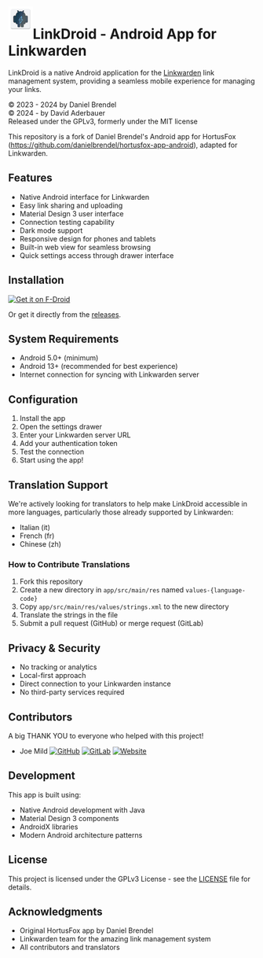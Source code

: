 <img src="app/src/main/res/mipmap-xxxhdpi/ic_linkdroid.webp" align="left" width="50">

# LinkDroid - Android App for Linkwarden

LinkDroid is a native Android application for the [Linkwarden](https://github.com/linkwarden/linkwarden) link management system, providing a seamless mobile experience for managing your links.

© 2023 - 2024 by Daniel Brendel  
© 2024 - by David Aderbauer  
Released under the GPLv3, formerly under the MIT license

This repository is a fork of Daniel Brendel's Android app for HortusFox (https://github.com/danielbrendel/hortusfox-app-android), adapted for Linkwarden.

## Features

- Native Android interface for Linkwarden
- Easy link sharing and uploading
- Material Design 3 user interface
- Connection testing capability
- Dark mode support
- Responsive design for phones and tablets
- Built-in web view for seamless browsing
- Quick settings access through drawer interface

## Installation

[<img src="https://fdroid.gitlab.io/artwork/badge/get-it-on.png"
     alt="Get it on F-Droid"
     height="50">](https://f-droid.org/packages/com.sbv.linkdroid/)

Or get it directly from the [releases](https://gitlab.com/Dacid99/linkdroid-for-linkwarden/-/releases).

## System Requirements

- Android 5.0+ (minimum)
- Android 13+ (recommended for best experience)
- Internet connection for syncing with Linkwarden server

## Configuration

1. Install the app
2. Open the settings drawer
3. Enter your Linkwarden server URL
4. Add your authentication token
5. Test the connection
6. Start using the app!

## Translation Support

We're actively looking for translators to help make LinkDroid accessible in more languages, particularly those already supported by Linkwarden:

- Italian (it)
- French (fr)
- Chinese (zh)

### How to Contribute Translations

1. Fork this repository
2. Create a new directory in `app/src/main/res` named `values-{language-code}`
3. Copy `app/src/main/res/values/strings.xml` to the new directory
4. Translate the strings in the file
5. Submit a pull request (GitHub) or merge request (GitLab)

## Privacy & Security

- No tracking or analytics
- Local-first approach
- Direct connection to your Linkwarden instance
- No third-party services required

## Contributors

A big THANK YOU to everyone who helped with this project!

- Joe Mild 
  [![GitHub](https://img.shields.io/badge/GitHub-181717?style=flat&logo=github&logoColor=white)](https://github.com/d0dg3r)
  [![GitLab](https://img.shields.io/badge/GitLab-FCA121?style=flat&logo=gitlab&logoColor=white)](https://gitlab.com/d0dg3r)
  [![Website](https://img.shields.io/badge/Website-0076D6?style=flat&logo=internet-explorer&logoColor=white)](https://devops-geek.net/)


## Development

This app is built using:
- Native Android development with Java
- Material Design 3 components
- AndroidX libraries
- Modern Android architecture patterns

## License

This project is licensed under the GPLv3 License - see the [LICENSE](LICENSE) file for details.

## Acknowledgments

- Original HortusFox app by Daniel Brendel
- Linkwarden team for the amazing link management system
- All contributors and translators